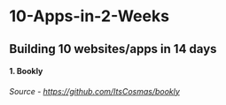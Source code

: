 # 10-Apps-in-2-Weeks

## Building 10 websites/apps in 14 days

#### 1. Bookly
###### Source - https://github.com/ItsCosmas/bookly

